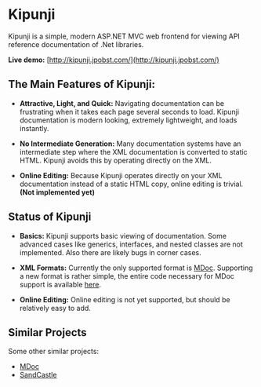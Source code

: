 Kipunji
=======

Kipunji is a simple, modern ASP.NET MVC web frontend for viewing API reference documentation of .Net libraries.

**Live demo:** [http://kipunji.jpobst.com/](http://kipunji.jpobst.com/)

The Main Features of Kipunji:
-----------------------------

 - **Attractive, Light, and Quick:** Navigating documentation can be frustrating when it takes each page several seconds to load.  Kipunji documentation is modern looking, extremely lightweight, and loads instantly. 

 - **No Intermediate Generation:**  Many documentation systems have an intermediate step where the XML documentation is converted to static HTML.  Kipunji avoids this by operating directly on the XML.

 - **Online Editing:** Because Kipunji operates directly on your XML documentation instead of a static HTML copy, online editing is trivial.  **(Not implemented yet)**

Status of Kipunji
-----------------

- **Basics:** Kipunji supports basic viewing of documentation.  Some advanced cases like generics, interfaces, and nested classes are not implemented.  Also there are likely bugs in corner cases.

- **XML Formats:** Currently the only supported format is [MDoc](http://www.mono-project.com/Mdoc).  Supporting a new format is rather simple, the entire code necessary for MDoc support is available [here](http://github.com/jpobst/Kipunji/blob/master/Kipunji/Adapters/MdocAdapter.cs).

- **Online Editing:** Online editing is not yet supported, but should be relatively easy to add.

Similar Projects
----------------

Some other similar projects:

- [MDoc](http://www.mono-project.com/Mdoc)
- [SandCastle](http://sandcastle.codeplex.com/)